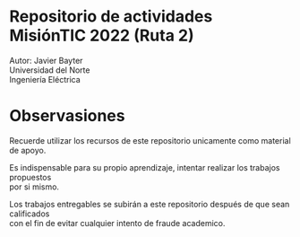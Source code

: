 # Repositorio de actividades MisiónTIC 2022 (Ruta 2)
Autor: Javier Bayter\
Universidad del Norte\
Ingeniería Eléctrica

# Observasiones
Recuerde utilizar los recursos de este repositorio unicamente como material de apoyo.

Es indispensable para su propio aprendizaje, intentar realizar los trabajos propuestos\
por si mismo.

Los trabajos entregables se subirán a este repositorio después de que sean calificados\
con el fin de evitar cualquier intento de fraude academico.
